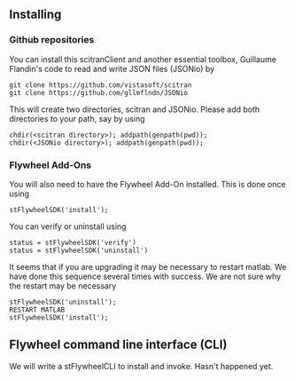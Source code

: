 ## Installing

### Github repositories
You can install this scitranClient and another essential toolbox, Guillaume Flandin's code to read and write JSON files (JSONio) by 

    git clone https://github.com/vistasoft/scitran
    git clone https://github.com/gllmflndn/JSONio
    
This will create two directories, scitran and JSONio.  Please add both directories to your path, say by using

    chdir(<scitran directory>); addpath(genpath(pwd));
    chdir(<JSONio directory>); addpath(genpath(pwd));

### Flywheel Add-Ons

You will also need to have the Flywheel Add-On installed.  This is done once using

    stFlywheelSDK('install');

You can verify or uninstall using

    status = stFlywheelSDK('verify')
    status = stFlywheelSDK('uninstall')

It seems that if you are upgrading it may be necessary to restart matlab.  We have done this sequence several times with success.  We are not sure why the restart may be necessary

    stFlywheelSDK('uninstall');
    RESTART MATLAB
    stFlywheelSDK('install');

## Flywheel command line interface (CLI)

We will write a stFlywheelCLI to install and invoke.  Hasn't happened yet.


